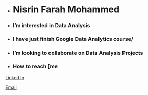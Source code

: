 - #   **Nisrin Farah Mohammed**
- ### I’m interested in Data Analysis
- ### I have just finish Google Data Analytics course/
- ### I’m looking to collaborate on Data Analysis Projects
- ### How to reach [me
 [ Linked In](https://www.linkedin.com/in/nisrin-farah-50b906259?utm_source=share&utm_campaign=share_via&utm_content=profile&utm_medium=ios_app)
 
 [Email](nsrenfrh@gmail.com)

<!---
nisrinfrh/nisrinfrh is a ✨ special ✨ repository because its `README.md` (this file) appears on your GitHub profile.
You can click the Preview link to take a look at your changes.
--->
